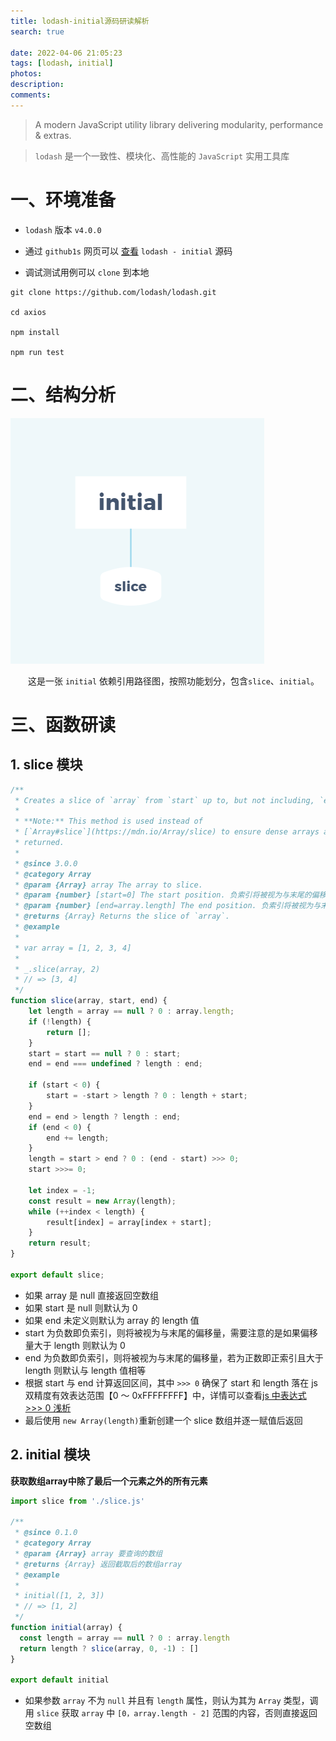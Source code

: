 ```yaml
---
title: lodash-initial源码研读解析
search: true

date: 2022-04-06 21:05:23
tags: [lodash, initial]
photos:
description:
comments:
---
```


> A modern JavaScript utility library delivering modularity, performance & extras.

> `lodash` 是一个一致性、模块化、高性能的 `JavaScript` 实用工具库

# 一、环境准备

-   `lodash` 版本 `v4.0.0`

-   通过 `github1s` 网页可以 [查看](https://github1s.com/lodash/lodash/blob/HEAD/initial.js) `lodash - initial` 源码
-   调试测试用例可以 `clone` 到本地

```shell
git clone https://github.com/lodash/lodash.git

cd axios

npm install

npm run test
```

# 二、结构分析

![](./images/initial.png)

&emsp;&emsp;这是一张 `initial` 依赖引用路径图，按照功能划分，包含`slice`、`initial`。

# 三、函数研读

## 1. slice 模块

```js
/**
 * Creates a slice of `array` from `start` up to, but not including, `end`.
 *
 * **Note:** This method is used instead of
 * [`Array#slice`](https://mdn.io/Array/slice) to ensure dense arrays are
 * returned.
 *
 * @since 3.0.0
 * @category Array
 * @param {Array} array The array to slice.
 * @param {number} [start=0] The start position. 负索引将被视为与末尾的偏移量
 * @param {number} [end=array.length] The end position. 负索引将被视为与末尾的偏移量
 * @returns {Array} Returns the slice of `array`.
 * @example
 *
 * var array = [1, 2, 3, 4]
 *
 * _.slice(array, 2)
 * // => [3, 4]
 */
function slice(array, start, end) {
    let length = array == null ? 0 : array.length;
    if (!length) {
        return [];
    }
    start = start == null ? 0 : start;
    end = end === undefined ? length : end;

    if (start < 0) {
        start = -start > length ? 0 : length + start;
    }
    end = end > length ? length : end;
    if (end < 0) {
        end += length;
    }
    length = start > end ? 0 : (end - start) >>> 0;
    start >>>= 0;

    let index = -1;
    const result = new Array(length);
    while (++index < length) {
        result[index] = array[index + start];
    }
    return result;
}

export default slice;
```

-   如果 array 是 null 直接返回空数组
-   如果 start 是 null 则默认为 0
-   如果 end 未定义则默认为 array 的 length 值
-   start 为负数即负索引，则将被视为与末尾的偏移量，需要注意的是如果偏移量大于 length 则默认为 0
-   end 为负数即负索引，则将被视为与末尾的偏移量，若为正数即正索引且大于 length 则默认与 length 值相等
-   根据 start 与 end 计算返回区间，其中 `>>> 0` 确保了 start 和 length 落在 js 双精度有效表达范围【0 ～ 0xFFFFFFFF】中，详情可以查看[js 中表达式 >>> 0 浅析](https://segmentfault.com/a/1190000014613703)
-   最后使用 `new Array(length)`重新创建一个 slice 数组并逐一赋值后返回

## 2. initial 模块

**获取数组array中除了最后一个元素之外的所有元素**

```js
import slice from './slice.js'

/**
 * @since 0.1.0
 * @category Array
 * @param {Array} array 要查询的数组
 * @returns {Array} 返回截取后的数组array
 * @example
 *
 * initial([1, 2, 3])
 * // => [1, 2]
 */
function initial(array) {
  const length = array == null ? 0 : array.length
  return length ? slice(array, 0, -1) : []
}

export default initial

```

-  如果参数 `array` 不为 `null` 并且有 `length` 属性，则认为其为 `Array` 类型，调用 `slice` 获取 `array` 中 `[0，array.length - 2]` 范围的内容，否则直接返回空数组


